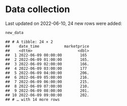 Data collection
================

Last updated on 2022-06-10, 24 new rows were added:

``` r
new_data
```

    ## # A tibble: 24 × 2
    ##    date_time           marketprice
    ##    <dttm>                    <dbl>
    ##  1 2022-06-09 00:00:00        165 
    ##  2 2022-06-09 01:00:00        165.
    ##  3 2022-06-09 02:00:00        166.
    ##  4 2022-06-09 03:00:00        177 
    ##  5 2022-06-09 04:00:00        206.
    ##  6 2022-06-09 05:00:00        216.
    ##  7 2022-06-09 06:00:00        215.
    ##  8 2022-06-09 07:00:00        210.
    ##  9 2022-06-09 08:00:00        201.
    ## 10 2022-06-09 09:00:00        202.
    ## # … with 14 more rows
